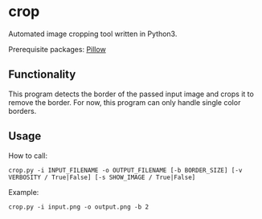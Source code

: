 # crop

Automated image cropping tool written in Python3.

Prerequisite packages: [Pillow](https://pillow.readthedocs.io/en/latest/installation.html)


## Functionality

This program detects the border of the passed input image and crops it to remove the border.
For now, this program can only handle single color borders.


## Usage

How to call:

```
crop.py -i INPUT_FILENAME -o OUTPUT_FILENAME [-b BORDER_SIZE] [-v VERBOSITY / True|False] [-s SHOW_IMAGE / True|False]
```

Example:

```
crop.py -i input.png -o output.png -b 2
```
